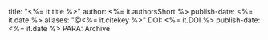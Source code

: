 title: "<%= it.title %>"
author: <%= it.authorsShort %> 
publish-date: <%= it.date %>
aliases: "@<%= it.citekey %>"
DOI: <%= it.DOI %>
publish-date: <%= it.date %>
PARA: Archive